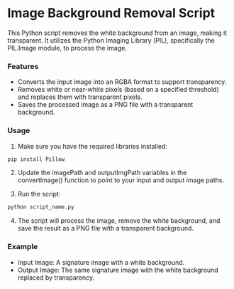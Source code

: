 # Image Background Removal Script

This Python script removes the white background from an image, making it transparent. It utilizes the Python Imaging Library (PIL), specifically the PIL.Image module, to process the image.
### Features

- Converts the input image into an RGBA format to support transparency.
- Removes white or near-white pixels (based on a specified threshold) and replaces them with transparent pixels.
- Saves the processed image as a PNG file with a transparent background.

### Usage

1. Make sure you have the required libraries installed:

```bash
pip install Pillow
```

2. Update the imagePath and outputImgPath variables in the convertImage() function to point to your input and output image paths.

3. Run the script:

```bash
python script_name.py
```

4. The script will process the image, remove the white background, and save the result as a PNG file with a transparent background.

### Example

- Input Image: A signature image with a white background.
- Output Image: The same signature image with the white background replaced by transparency.
